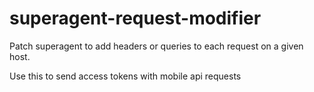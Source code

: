 # superagent-request-modifier

Patch superagent to add headers or queries to each request on a given host.

Use this to send access tokens with mobile api requests
